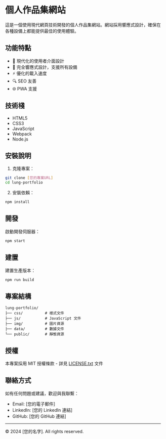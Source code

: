 # 個人作品集網站

這是一個使用現代網頁技術開發的個人作品集網站。網站採用響應式設計，確保在各種設備上都能提供最佳的使用體驗。

## 功能特點

- 🎨 現代化的使用者介面設計
- 📱 完全響應式設計，支援所有設備
- ⚡ 優化的載入速度
- 🔍 SEO 友善
- 🌐 PWA 支援

## 技術棧

- HTML5
- CSS3
- JavaScript
- Webpack
- Node.js

## 安裝說明

1. 克隆專案：
```bash
git clone [您的專案URL]
cd lung-portfolio
```

2. 安裝依賴：
```bash
npm install
```

## 開發

啟動開發伺服器：
```bash
npm start
```

## 建置

建置生產版本：
```bash
npm run build
```

## 專案結構

```
lung-portfolio/
├── css/          # 樣式文件
├── js/           # JavaScript 文件
├── img/          # 圖片資源
├── data/         # 數據文件
└── public/       # 靜態資源
```

## 授權

本專案採用 MIT 授權條款 - 詳見 [LICENSE.txt](LICENSE.txt) 文件

## 聯絡方式

如有任何問題或建議，歡迎與我聯繫：
- Email: [您的電子郵件]
- LinkedIn: [您的 LinkedIn 連結]
- GitHub: [您的 GitHub 連結]

---
© 2024 [您的名字]. All rights reserved.